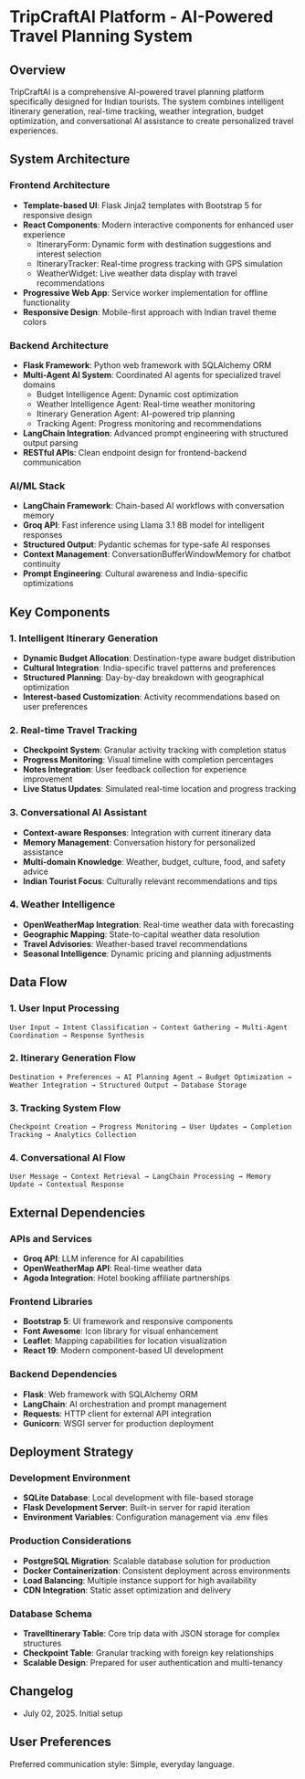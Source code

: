 #  TripCraftAI Platform - AI-Powered Travel Planning System

## Overview

 TripCraftAI is a comprehensive AI-powered travel planning platform specifically designed for Indian tourists. The system combines intelligent itinerary generation, real-time tracking, weather integration, budget optimization, and conversational AI assistance to create personalized travel experiences.

## System Architecture

### Frontend Architecture
- **Template-based UI**: Flask Jinja2 templates with Bootstrap 5 for responsive design
- **React Components**: Modern interactive components for enhanced user experience
  - ItineraryForm: Dynamic form with destination suggestions and interest selection
  - ItineraryTracker: Real-time progress tracking with GPS simulation
  - WeatherWidget: Live weather data display with travel recommendations
- **Progressive Web App**: Service worker implementation for offline functionality
- **Responsive Design**: Mobile-first approach with Indian travel theme colors

### Backend Architecture
- **Flask Framework**: Python web framework with SQLAlchemy ORM
- **Multi-Agent AI System**: Coordinated AI agents for specialized travel domains
  - Budget Intelligence Agent: Dynamic cost optimization
  - Weather Intelligence Agent: Real-time weather monitoring
  - Itinerary Generation Agent: AI-powered trip planning
  - Tracking Agent: Progress monitoring and recommendations
- **LangChain Integration**: Advanced prompt engineering with structured output parsing
- **RESTful APIs**: Clean endpoint design for frontend-backend communication

### AI/ML Stack
- **LangChain Framework**: Chain-based AI workflows with conversation memory
- **Groq API**: Fast inference using Llama 3.1 8B model for intelligent responses
- **Structured Output**: Pydantic schemas for type-safe AI responses
- **Context Management**: ConversationBufferWindowMemory for chatbot continuity
- **Prompt Engineering**: Cultural awareness and India-specific optimizations

## Key Components

### 1. Intelligent Itinerary Generation
- **Dynamic Budget Allocation**: Destination-type aware budget distribution
- **Cultural Integration**: India-specific travel patterns and preferences
- **Structured Planning**: Day-by-day breakdown with geographical optimization
- **Interest-based Customization**: Activity recommendations based on user preferences

### 2. Real-time Travel Tracking
- **Checkpoint System**: Granular activity tracking with completion status
- **Progress Monitoring**: Visual timeline with completion percentages
- **Notes Integration**: User feedback collection for experience improvement
- **Live Status Updates**: Simulated real-time location and progress tracking

### 3. Conversational AI Assistant
- **Context-aware Responses**: Integration with current itinerary data
- **Memory Management**: Conversation history for personalized assistance
- **Multi-domain Knowledge**: Weather, budget, culture, food, and safety advice
- **Indian Tourist Focus**: Culturally relevant recommendations and tips

### 4. Weather Intelligence
- **OpenWeatherMap Integration**: Real-time weather data with forecasting
- **Geographic Mapping**: State-to-capital weather data resolution
- **Travel Advisories**: Weather-based travel recommendations
- **Seasonal Intelligence**: Dynamic pricing and planning adjustments

## Data Flow

### 1. User Input Processing
```
User Input → Intent Classification → Context Gathering → Multi-Agent Coordination → Response Synthesis
```

### 2. Itinerary Generation Flow
```
Destination + Preferences → AI Planning Agent → Budget Optimization → Weather Integration → Structured Output → Database Storage
```

### 3. Tracking System Flow
```
Checkpoint Creation → Progress Monitoring → User Updates → Completion Tracking → Analytics Collection
```

### 4. Conversational AI Flow
```
User Message → Context Retrieval → LangChain Processing → Memory Update → Contextual Response
```

## External Dependencies

### APIs and Services
- **Groq API**: LLM inference for AI capabilities
- **OpenWeatherMap API**: Real-time weather data
- **Agoda Integration**: Hotel booking affiliate partnerships

### Frontend Libraries
- **Bootstrap 5**: UI framework and responsive components
- **Font Awesome**: Icon library for visual enhancement
- **Leaflet**: Mapping capabilities for location visualization
- **React 19**: Modern component-based UI development

### Backend Dependencies
- **Flask**: Web framework with SQLAlchemy ORM
- **LangChain**: AI orchestration and prompt management
- **Requests**: HTTP client for external API integration
- **Gunicorn**: WSGI server for production deployment

## Deployment Strategy

### Development Environment
- **SQLite Database**: Local development with file-based storage
- **Flask Development Server**: Built-in server for rapid iteration
- **Environment Variables**: Configuration management via .env files

### Production Considerations
- **PostgreSQL Migration**: Scalable database solution for production
- **Docker Containerization**: Consistent deployment across environments
- **Load Balancing**: Multiple instance support for high availability
- **CDN Integration**: Static asset optimization and delivery

### Database Schema
- **TravelItinerary Table**: Core trip data with JSON storage for complex structures
- **Checkpoint Table**: Granular tracking with foreign key relationships
- **Scalable Design**: Prepared for user authentication and multi-tenancy

## Changelog
- July 02, 2025. Initial setup

## User Preferences

Preferred communication style: Simple, everyday language.